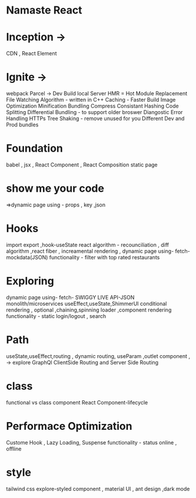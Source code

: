 # Namaste React 


# Inception ->
CDN , React Element 

# Ignite ->

webpack
Parcel ->
Dev Build
local Server
HMR = Hot Module Replacement
File Watching Algorithm - written in C++
Caching - Faster Build
Image Optimization
Minification
Bundling
Compress
Consistant Hashing
Code Splitting
Differential Bundling - to support older broswer 
Diangostic
Error Handling
HTTPs
Tree Shaking - remove unused for you
Different Dev and Prod bundles


# Foundation
babel , jsx , React Component , React Composition 
 static page

#  show me your code
 =>dynamic page using - props , key ,json

# Hooks
import export ,hook-useState
react algorithm - recounciliation , diff algorithm ,react fiber , increamental rendering , 
dynamic page using- fetch- mockdata(JSON)
functionality - filter with top rated restaurants

# Exploring
dynamic page using- fetch- SWIGGY LIVE API-JSON
monolith/microservices
useEffect,useState,ShimmerUI
conditional rendering , optional ,chaining,spinning loader ,component rendering
functionality - static login/logout , search

# Path
useState,useEffect,routing , dynamic routing, useParam ,outlet component , -> explore GraphQl
ClientSide Routing and Server Side Routing

# class
functional vs class component
React Component-lifecycle

# Performace Optimization
Custome Hook , Lazy Loading, Suspense
functionality - status online , offline

# style
tailwind css
explore-styled component , material UI , ant design ,dark mode
